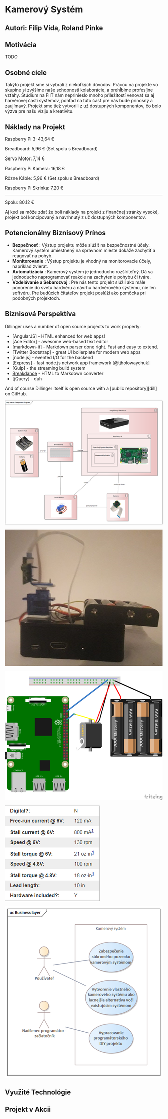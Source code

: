 # Kamerový Systém
## Autori: Filip Vida, Roland Pinke

## Motivácia

TODO

## Osobné ciele

Takýto projekt sme si vybrali z niekoľkých dôvodov. Prácou na projekte vo skupine si zvýšime naše schopnosti kolaborácie, a prehĺbime profesíjne vzťahy. Štúdium na FIIT nám neprinieslo mnoho pŕiležitostí venovať sa aj harvérovej časti systémov, pohľad na túto časť pre nás bude prínosný a zaujímavý. Projekt sme tiež vytvorili z už dostupných komponentov, čo bolo výzva pre našu víziju a kreativitu. 

## Náklady na Projekt

Raspberry Pi 3: 43,64 €

Breadboard: 5,96 € (Set spolu s Breadboard)

Servo Motor: 7,14 €

Raspberry Pi Kamera: 16,18 €

Rôzne Káble: 5,96 € (Set spolu s Breadboard)

Raspberry Pi Skrinka: 7,20 €

---------------------------------------------
Spolu: 80.12 €

Aj keď sa môže zdať že boli náklady na projekt z finančnej stránky vysoké, projekt bol koncipovaný a navrhnutý z už dostupných komponentov.

## Potencionálny Biznisový Prínos

- **Bezpečnosť** : Výstup projektu môže slúžiť na bezpečnostné účely. Kamerový systém umiestnený na správnom mieste dokáže zachytiť a reagovať na pohyb.
- **Monitorovanie** : Výstup projektu je vhodný na monitorovacie účely, napríklad zvierat.
- **Automatizácia** : Kamerový systém je jednoducho rozšíriteľný. Dá sa jednoducho naprogramovať reakcie na zachytenie pohybu či tváre.
- **Vzdelávanie a Sebarozvoj** : Pre nás tento projekt slúžil ako mále ponorenie do svetu hardvéru a návrhu hardvérového sýstému, nie len softvéru. Pre budúcich čitateľov projekt poslúži ako pomôcka pri podobných projektoch.

## Biznisová Perspektíva

Dillinger uses a number of open source projects to work properly:

- [AngularJS] - HTML enhanced for web apps!
- [Ace Editor] - awesome web-based text editor
- [markdown-it] - Markdown parser done right. Fast and easy to extend.
- [Twitter Bootstrap] - great UI boilerplate for modern web apps
- [node.js] - evented I/O for the backend
- [Express] - fast node.js network app framework [@tjholowaychuk]
- [Gulp] - the streaming build system
- [Breakdance](https://breakdance.github.io/breakdance/) - HTML
to Markdown converter
- [jQuery] - duh

And of course Dillinger itself is open source with a [public repository][dill]
 on GitHub.

![Alt text](https://github.com/xvidaf/ImageRepoForSMVIT/blob/main/image.png "a title")

![Alt text](https://github.com/xvidaf/ImageRepoForSMVIT/blob/main/project_pic.jpg "a title")

![Alt text](https://github.com/xvidaf/ImageRepoForSMVIT/blob/main/project_fritz.png "a title")

![Alt text](https://github.com/xvidaf/ImageRepoForSMVIT/blob/main/servo_specs.png "a title")

![Alt text](https://github.com/xvidaf/ImageRepoForSMVIT/blob/main/Business.png " a title")

## Využité Technológie

## Projekt v Akcii
